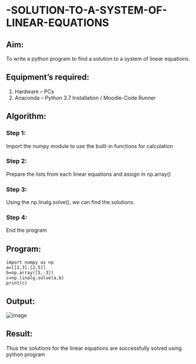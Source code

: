 # -SOLUTION-TO-A-SYSTEM-OF-LINEAR-EQUATIONS
## Aim:
To write a python program to find a solution to a system of linear equations.
## Equipment’s required:
1. 	Hardware – PCs
2. 	Anaconda – Python 3.7 Installation / Moodle-Code Runner
## Algorithm:
### Step 1: 
Import the numpy module to use the built-in functions for calculation
### Step 2: 
Prepare the lists from each linear equations and assign in np.array()
### Step 3: 
Using the np.linalg.solve(), we can find the solutions.
### Step 4: 
End the program
## Program:
```
import numpy as np
a=[[1,3],[2,5]]
b=np.array([5,-3])
c=np.linalg.solve(a,b)
print(c)
```


## Output:
![image](https://github.com/user-attachments/assets/2d49a152-4316-4a47-8748-3ce637f20d3a)

## Result: 
Thus the solutions for the linear equations are successfully solved using python program

